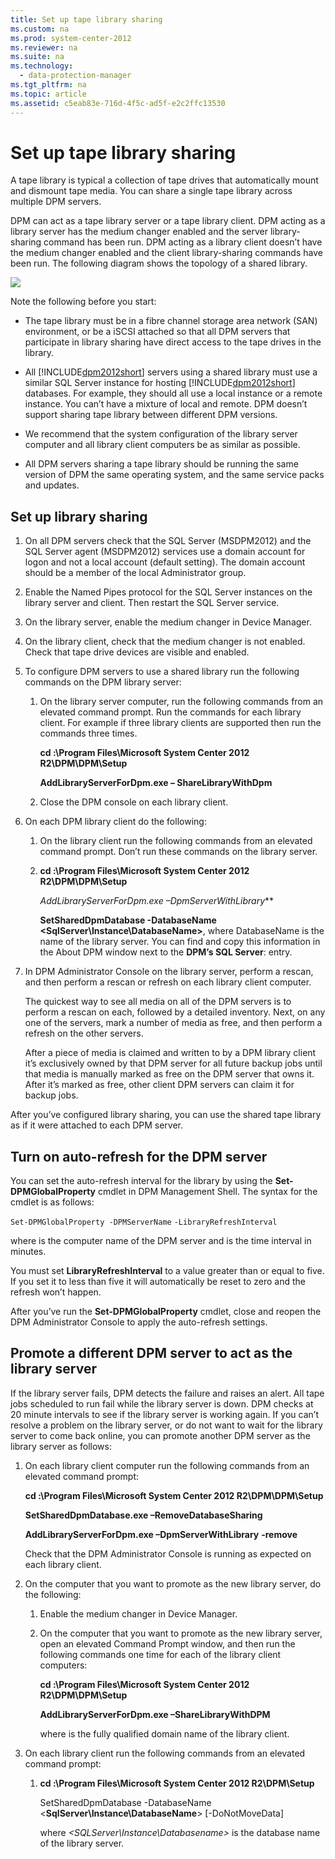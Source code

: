 ```yaml
---
title: Set up tape library sharing
ms.custom: na
ms.prod: system-center-2012
ms.reviewer: na
ms.suite: na
ms.technology: 
  - data-protection-manager
ms.tgt_pltfrm: na
ms.topic: article
ms.assetid: c5eab83e-716d-4f5c-ad5f-e2c2ffc13530
---
```

# Set up tape library sharing
A tape library is typical a collection of tape drives that automatically mount and dismount tape media. You can share a single tape library across multiple DPM servers.

DPM can act as a tape library server or a tape library client. DPM acting as a library server has the medium changer enabled and the server library\-sharing command has been run. DPM acting as a library client doesn’t have the medium changer enabled and the client library\-sharing commands have been run. The following diagram shows the topology of a shared library.

![](/Image/dpm_LibrarySharingTopology_c.png)

Note the following before you start:

-   The tape library must be in a fibre channel storage area network \(SAN\) environment, or be a iSCSI attached so that all DPM servers that participate in library sharing have direct access to the tape drives in the library.

-   All [!INCLUDE[dpm2012short](./Token/dpm2012short_md.md)] servers using a shared library must use a similar SQL Server instance for hosting [!INCLUDE[dpm2012short](./Token/dpm2012short_md.md)] databases. For example, they should all use a local instance or a remote instance. You can’t have a mixture of local and remote. DPM doesn’t support sharing tape library between different DPM versions.

-   We recommend that the system configuration of the library server computer and all library client computers be as similar as possible.

-   All DPM servers sharing a tape library should be running the same version of DPM the same operating system, and the same service packs and updates.

## Set up library sharing

1.  On all DPM servers check that the SQL Server \(MSDPM2012\) and the SQL Server agent \(MSDPM2012\) services use a domain account for logon and not a local account \(default setting\). The domain account should be a member of the local Administrator group.

2.  Enable the Named Pipes protocol for the SQL Server instances on the library server and client. Then restart the SQL Server service.

3.  On the library server, enable the medium changer in Device Manager.

4.  On the library client, check that the medium changer is not enabled. Check that tape drive devices are visible and enabled.

5.  To configure DPM servers to use a shared library run the following commands on the DPM library server:

    1.  On the library server computer, run the following commands from an elevated command prompt. Run the commands for each library client. For example if three library clients are supported then run the commands three times.

        **cd  *<system drive>*:\\Program Files\\Microsoft  System Center 2012 R2\\DPM\\DPM\\Setup**

        **AddLibraryServerForDpm.exe – ShareLibraryWithDpm**
         ***<FQDN of library client>***

    2.  Close the DPM console on each library client.

6.  On each DPM library client do the following:

    1.  On the library client run the following commands from an elevated command prompt. Don’t run these commands on the library server.

    2.  **cd *<system drive>*:\\Program Files\\Microsoft  System Center 2012 R2\\DPM\\DPM\\Setup**

        **AddLibraryServerForDpm.exe –DpmServerWithLibrary*<FQDN of library server>***

        **SetSharedDpmDatabase \-DatabaseName <SqlServer\\Instance\\DatabaseName>**, where DatabaseName is the name of the library server. You can find and copy this information in the About DPM window next to the **DPM’s SQL Server**: entry.

7.  In DPM Administrator Console on the library server, perform a rescan, and then perform a rescan or refresh on each library client computer.

    The quickest way to see all media on all of the DPM servers is to perform a rescan on each, followed by a detailed inventory. Next, on any one of the servers, mark a number of media as free, and then perform a refresh on the other servers.

    After a piece of media is claimed and written to by a DPM library client it’s exclusively owned by that DPM server for all future backup jobs until that media is manually marked as free on the DPM server that owns it. After it’s marked as free, other client DPM servers can claim it for backup jobs.

After you’ve configured library sharing, you can use the shared tape library as if it were attached to each DPM server.

## Turn on auto\-refresh for the DPM server
You can set the auto\-refresh interval for the library by using the **Set\-DPMGlobalProperty** cmdlet in DPM Management Shell. The syntax for the cmdlet is as follows:

`Set-DPMGlobalProperty -DPMServerName`*<DPMServerName>* `-LibraryRefreshInterval`*<LibraryRefreshInterval>*

where *<DPMServerName>* is the computer name of the DPM server and *<LibraryRefreshInterval>* is the time interval in minutes.

You must set **LibraryRefreshInterval** to a value greater than or equal to five. If you set it to less than five it will automatically be reset to zero and the refresh won’t happen.

After you’ve run the **Set\-DPMGlobalProperty** cmdlet, close and reopen the DPM Administrator Console to apply the auto\-refresh settings.

## Promote a different DPM server to act as the library server
If the library server fails, DPM detects the failure and raises an alert. All tape jobs scheduled to run fail while the library server is down. DPM checks at 20 minute intervals to see if the library server is working again. If you can’t resolve a problem on the library server, or do not want to wait for the library server to come back online, you can promote another DPM server as the library server as follows:

1.  On each library client computer run the following commands from an elevated command prompt:

    **cd *<system drive>*:\\Program Files\\Microsoft  System Center 2012 R2\\DPM\\DPM\\Setup**

    **SetSharedDpmDatabase.exe –RemoveDatabaseSharing**

    **AddLibraryServerForDpm.exe –DpmServerWithLibrary**
     ***<FQDN of the library server>* \-remove**

    Check that the DPM Administrator Console is running as expected on each library client.

2.  On the computer that you want to promote as the new library server, do the following:

    1.  Enable the medium changer in Device Manager.

    2.  On the computer that you want to promote as the new library server, open an elevated Command Prompt window, and then run the following commands one time for each of the library client computers:

        **cd *<system drive>*:\\Program Files\\Microsoft  System Center 2012 R2\\DPM\\DPM\\Setup**

        **AddLibraryServerForDpm.exe –ShareLibraryWithDPM**
         ***<FQDN of client library>***

        where *<FQDN of client library>* is the fully qualified domain name of the library client.

3.  On each library client run the following commands from an elevated command prompt:

    1.  **cd *<system drive>*:\\Program Files\\Microsoft  System Center 2012 R2\\DPM\\Setup**

        SetSharedDpmDatabase \-DatabaseName <**SqlServer\\Instance\\DatabaseName**> \[\-DoNotMoveData\]

        where *<SQLServer\\Instance\\Databasename>* is the database name of the library server.


